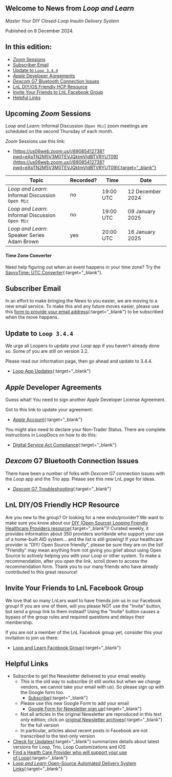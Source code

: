 ## Welcome to News from&nbsp;_<span translate="no">Loop and Learn</span>_

_Master Your DIY Closed-Loop Insulin Delivery System_

Published on 8 December 2024.

## In this edition:

* [*Zoom* Sessions](#upcoming-zoom-sessions)
* [Subscriber Email](#subscriber-email)
* [Update to `Loop 3.4.4`](#update-to-loop-344)
* [*Apple* Developer Agreements](#apple-developer-agreements)
* [*Dexcom* G7 Bluetooth Connection Issues](#dexcom-g7-bluetooth-connection-issues)
* [LnL DIY/OS Friendly HCP Resource](#lnl-diyos-friendly-hcp-resource)
* [Invite Your Friends to LnL Facebook Group](#invite-your-friends-to-lnl-facebook-group)
* [Helpful Links](#helpful-links)

## Upcoming *Zoom* Sessions

_<span translate="no">Loop and Learn</span>_: Informal Discussion (`Open Mic`) zoom meetings are scheduled on the second Thursday of each month.

*Zoom* Sessions use this link:

* [https://us06web.zoom.us/j/89085412738?pwd=eXpTN2M5V3M0TEVJQktmVldBTVRYUT09](https://us06web.zoom.us/j/89085412738?pwd=eXpTN2M5V3M0TEVJQktmVldBTVRYUT09){:target="_blank"}

| Topic | Recorded? | Time | Date |
| - | - | - | - |
| _<span translate="no">Loop and Learn</span>_: Informal Discussion<br>`Open Mic` | no | 19:00 UTC | 12 December 2024 |
| _<span translate="no">Loop and Learn</span>_: Informal Discussion<br>`Open Mic` | no | 19:00 UTC | 09 January 2025 |
| _<span translate="no">Loop and Learn</span>_: Speaker Series<br>Adam Brown | yes | 20:00 UTC | 16 January 2025 |

#### Time Zone Converter

Need help figuring out when an event happens in your time zone? Try the [SavvyTime: UTC Converter](https://savvytime.com/converter/utc){:target="_blank"}.

## Subscriber Email

In an effort to make bringing the News to you easier, we are moving to a new email service. To make this and any future moves easier, please use this [form to provide your email address](https://docs.google.com/forms/d/e/1FAIpQLSeu64I0Ygauk079Q0lMhEcPq-IydPmscm2UCie6uxXfkfdmWw/viewform){:target="_blank"} to be subscribed when the move happens. 

## Update to `Loop 3.4.4`

We urge all Loopers to update your *Loop* app if you haven't already done so. Some of you are still on version 3.2.

Please read our information page, then go ahead and update to 3.4.4.

* [*Loop* App Updates](https://www.loopandlearn.org/version-updates/#loop-updates){:target="_blank"}

## *Apple* Developer Agreements

Guess what! You need to sign another *Apple* Developer License Agreement.

Got to this link to update your agreement:

* [*Apple* Account](https://developer.apple.com/account){:target="_blank"}

You might also need to declare your Non-Trader Status. There are complete instructions in LoopDocs on how to do this:

* [Digital Service Act Compliance](https://loopkit.github.io/loopdocs/browser/prepare-app/#digital-service-act-compliance){:target="_blank"}

## *Dexcom* G7 Bluetooth Connection Issues

There have been a number of folks with *Dexcom* G7 connection issues with the *Loop* app and the *Trio* app. Please see this new LnL page for ideas.

* [*Dexcom* G7 Troubleshooting](https://www.loopandlearn.org/dex-one/#g7-troubleshooting){:target="_blank"}

## LnL DIY/OS Friendly HCP Resource

Are you new to the group? Or looking for a new endo/provider? We want to make sure you know about our [DIY (Open Source) Looping Friendly Healthcare Providers resource](https://www.loopandlearn.org/hcp-recommendations/){:target="_blank"}! Curated weekly, it provides information about 350 providers worldwide who support your use of a home-built AID system... and the list is still growing! If your healthcare provider is "DIY/ Open Source friendly", please be sure they are on the list! "Friendly" may mean anything from not giving you grief about using Open Source to actively helping you with your Loop or other system. To make a recommendation, after you open the link, scroll down to access the recommendation form. Thank you to our many friends who have already contributed to this great resource!

## Invite Your Friends to LnL Facebook Group

We love that so many LnLers want to have friends join us in our Facebook group! If you are one of them, will you please NOT use the "Invite" button, but send a group link to them instead? Using the "Invite" button causes a bypass of the group rules and required questions and delays their membership.

If you are not a member of the LnL Facebook group yet, consider this your invitation to join us there:

* [Loop and Learn Facebook Group](https://www.facebook.com/groups/LOOPandLEARN){:target="_blank"}

## Helpful Links

* Subscribe to get the Newsletter delivered to your email weekly.
    * This is the old way to subscribe (it still works but when we change vendors, we cannot take your email with us). So please sign up with the Google form too.
        * [Subscribe](https://www.loopandlearn.org/newsletter-signup/){:target="_blank"} 
    * Please use this new Google Form to add your email
        * [Google Form for Newsletter sign up](https://docs.google.com/forms/d/e/1FAIpQLSeu64I0Ygauk079Q0lMhEcPq-IydPmscm2UCie6uxXfkfdmWw/viewform){:target="_blank"} 
    * Not all articles in the original Newsletter are reproduced in this text only edition; click on [original Newsletter archives](https://www.loopandlearn.org/loop-and-learn-newsletter/){:target="_blank"} for the full version
    * In particular, articles about recent posts in Facebook are not transcribed to the text-only version
* [Check for Updates](https://www.loopandlearn.org/version-updates/){:target="_blank"} summarizes details about latest versions for Loop, Trio, Loop Customizations and iOS
* [Find a Health Care Provider who will support your use of&nbsp;<span translate="no">Loop</span>](https://www.loopandlearn.org/hcp-recommendations/){:target="_blank"}
* [_<span translate="no">Loop and Learn</span>_&nbsp;Open-Source Automated Delivery System Links](https://www.loopandlearn.org/resources/#os-aid){:target="_blank"}
